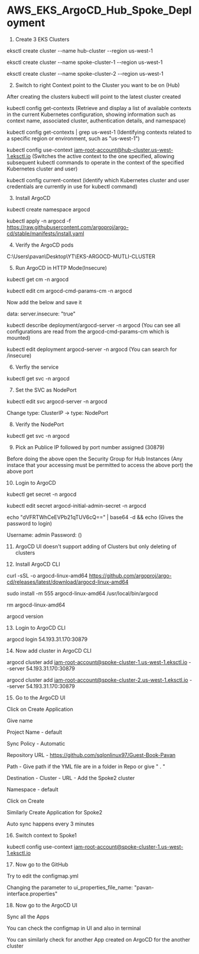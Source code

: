 # AWS_EKS_ArgoCD_Hub_Spoke_Deployment


1. Create 3 EKS Clusters 

eksctl create cluster --name hub-cluster --region us-west-1

eksctl create cluster --name spoke-cluster-1 --region us-west-1

eksctl create cluster --name spoke-cluster-2 --region us-west-1


2. Switch to right Context point to the Cluster you want to be on (Hub)

After creating the clusters kubectl will point to the latest cluster created 

kubectl config get-contexts
(Retrieve and display a list of available contexts in the current Kubernetes configuration, showing information such as context name, associated cluster, authentication details, and namespace)

kubectl config get-contexts | grep us-west-1
(Identifying contexts related to a specific region or environment, such as "us-west-1")

kubectl config use-context iam-root-account@hub-cluster.us-west-1.eksctl.io
(Switches the active context to the one specified, allowing subsequent kubectl commands to operate in the context of the specified Kubernetes cluster and user)

kubectl config current-context
(identify which Kubernetes cluster and user credentials are currently in use for kubectl command)


3. Install  ArgoCD

kubectl create namespace argocd

kubectl apply -n argocd -f https://raw.githubusercontent.com/argoproj/argo-cd/stable/manifests/install.yaml


4. Verify the ArgoCD pods

C:\Users\pavan\Desktop\YT\EKS-ARGOCD-MUTLI-CLUSTER

5. Run ArgoCD in HTTP Mode(Insecure)

kubectl get cm -n argocd

kubectl edit cm argocd-cmd-params-cm -n argocd

Now add the below and save it 

data:
	server.insecure: "true"
	
kubectl describe deployment/argocd-server -n argocd
(You can see all configurations are read from the argocd-cmd-params-cm which is mounted)

kubectl edit deployment argocd-server -n argocd
(You can search for /insecure)


6. Verfiy the service

kubectl get svc -n argocd


7. Set the SVC as NodePort

kubectl edit svc argocd-server -n argocd

Change type: ClusterIP -> type: NodePort


8. Verify the NodePort

kubectl get svc -n argocd


9. Pick an Publice IP followed by port number assigned (30879)

Before doing the above open the Security Group for Hub Instances (Any instace that your accessing must be permitted to access the above port) the above port 


10. Login to ArgoCD

kubectl get secret -n argocd

kubectl edit secret argocd-initial-admin-secret -n argocd

echo "dVFRTWhCeEVPb21qTUV6cQ==" | base64 -d && echo
(Gives the password to login)

Username: admin
Password: ()


11. ArgoCD UI doesn't support adding of Clusters but only deleting of clusters


12. Install ArgoCD CLI

curl -sSL -o argocd-linux-amd64 https://github.com/argoproj/argo-cd/releases/latest/download/argocd-linux-amd64

sudo install -m 555 argocd-linux-amd64 /usr/local/bin/argocd

rm argocd-linux-amd64

argocd version


13. Login to ArgoCD CLI

argocd login 54.193.31.170:30879


14. Now add cluster in ArgoCD CLI

argocd cluster add iam-root-account@spoke-cluster-1.us-west-1.eksctl.io --server 54.193.31.170:30879

argocd cluster add iam-root-account@spoke-cluster-2.us-west-1.eksctl.io --server 54.193.31.170:30879


15. Go to the ArgoCD UI

Click on Create Application

Give name

Project Name - default

Sync Policy - Automatic

Repository URL - https://github.com/sqlonlinux97/Guest-Book-Pavan

Path - Give path if the YML file are in a folder in Repo or give " . "  

Destination - Cluster - URL - Add the Spoke2 cluster

Namespace - default 

Click on Create 

Similarly Create Application for Spoke2

Auto sync happens every 3 minutes


16. Switch context to Spoke1

kubectl config use-context iam-root-account@spoke-cluster-1.us-west-1.eksctl.io


17. Now go to the GitHub 

Try to edit the configmap.yml 

Changing the parameter to ui_properties_file_name: "pavan-interface.properties"


18. Now go to the ArgoCD UI 

Sync all the Apps 

You can check the configmap in UI and also in terminal

You can similarly check for another App created on ArgoCD for the another cluster
